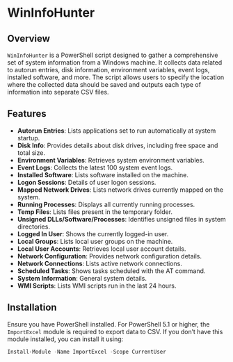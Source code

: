 # WinInfoHunter

## Overview

`WinInfoHunter` is a PowerShell script designed to gather a comprehensive set of system information from a Windows machine. It collects data related to autorun entries, disk information, environment variables, event logs, installed software, and more. The script allows users to specify the location where the collected data should be saved and outputs each type of information into separate CSV files.

## Features

- **Autorun Entries**: Lists applications set to run automatically at system startup.
- **Disk Info**: Provides details about disk drives, including free space and total size.
- **Environment Variables**: Retrieves system environment variables.
- **Event Logs**: Collects the latest 100 system event logs.
- **Installed Software**: Lists software installed on the machine.
- **Logon Sessions**: Details of user logon sessions.
- **Mapped Network Drives**: Lists network drives currently mapped on the system.
- **Running Processes**: Displays all currently running processes.
- **Temp Files**: Lists files present in the temporary folder.
- **Unsigned DLLs/Software/Processes**: Identifies unsigned files in system directories.
- **Logged In User**: Shows the currently logged-in user.
- **Local Groups**: Lists local user groups on the machine.
- **Local User Accounts**: Retrieves local user account details.
- **Network Configuration**: Provides network configuration details.
- **Network Connections**: Lists active network connections.
- **Scheduled Tasks**: Shows tasks scheduled with the AT command.
- **System Information**: General system details.
- **WMI Scripts**: Lists WMI scripts run in the last 24 hours.

## Installation

Ensure you have PowerShell installed. For PowerShell 5.1 or higher, the `ImportExcel` module is required to export data to CSV. If you don’t have this module installed, you can install it using:

```powershell
Install-Module -Name ImportExcel -Scope CurrentUser
